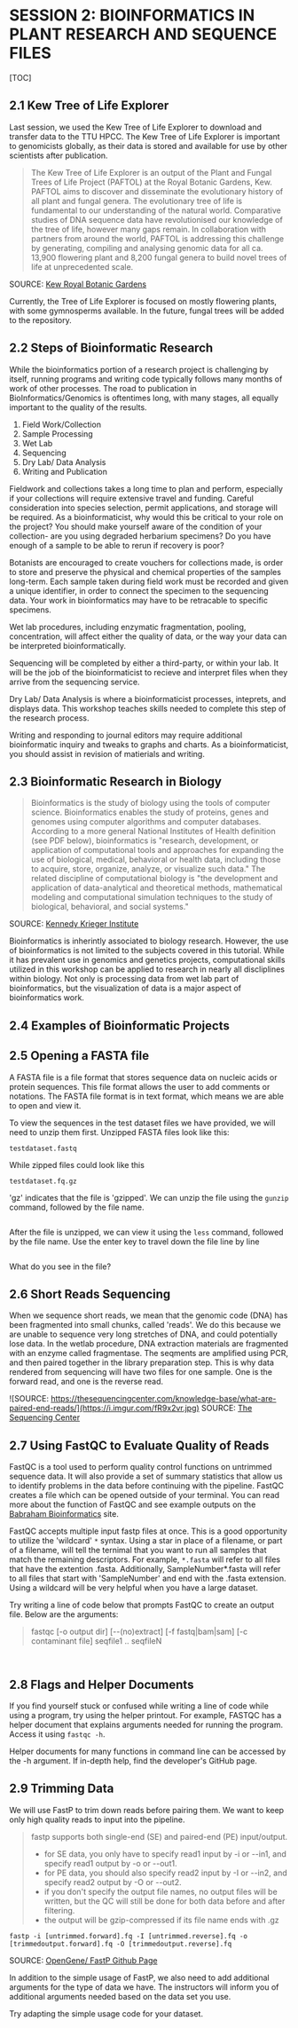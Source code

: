 # SESSION 2: BIOINFORMATICS IN PLANT RESEARCH AND SEQUENCE FILES

[TOC]
## 2.1 Kew Tree of Life Explorer
Last session, we used the Kew Tree of Life Explorer to download and transfer data to the TTU HPCC. The Kew Tree of Life Explorer is important to genomicists globally, as their data is stored and available for use by other scientists after publication. 

> The Kew Tree of Life Explorer is an output of the Plant and Fungal Trees of Life Project (PAFTOL) at the Royal Botanic Gardens, Kew. PAFTOL aims to discover and disseminate the evolutionary history of all plant and fungal genera. The evolutionary tree of life is fundamental to our understanding of the natural world. Comparative studies of DNA sequence data have revolutionised our knowledge of the tree of life, however many gaps remain. In collaboration with partners from around the world, PAFTOL is addressing this challenge by generating, compiling and analysing genomic data for all ca. 13,900 flowering plant and 8,200 fungal genera to build novel trees of life at unprecedented scale.

SOURCE: [Kew Royal Botanic Gardens](https://treeoflife.kew.org/about)

Currently, the Tree of Life Explorer is focused on mostly flowering plants, with some gymnosperms available. In the future, fungal trees will be added to the repository.
## 2.2 Steps of Bioinformatic Research

While the bioinformatics portion of a research project is challenging by itself, running programs and writing code typically follows many months of work of other processes. The road to publication in BioInformatics/Genomics is oftentimes long, with many stages, all equally important to the quality of the results.

1. Field Work/Collection
2. Sample Processing
3. Wet Lab
4. Sequencing
5. Dry Lab/ Data Analysis
6. Writing and Publication

Fieldwork and collections takes a long time to plan and perform, especially if your collections will require extensive travel and funding. Careful consideration into species selection, permit applications, and storage will be required. As a bioinformaticist, why would this be critical to your role on the project? You should make yourself aware of the condition of your collection- are you using degraded herbarium specimens? Do you have enough of a sample to be able to rerun if recovery is poor?

Botanists are encouraged to create vouchers for collections made, is order to store and preserve the physical and chemical properties of the samples long-term. Each sample taken during field work must be recorded and given a unique identifier, in order to connect the specimen to the sequencing data. Your work in bioinformatics may have to be retracable to specific specimens.

Wet lab procedures, including enzymatic fragmentation, pooling, concentration, will affect either the quality of data, or the way your data can be interpreted bioinformatically.

Sequencing will be completed by either a third-party, or within your lab. It will be the job of the bioinformaticist to recieve and interpret files when they arrive from the sequencing service.

Dry Lab/ Data Analysis is where a bioinformaticist processes, inteprets, and displays data. This workshop teaches skills needed to complete this step of the research process.

Writing and responding to journal editors may require additional bioinformatic inquiry and tweaks to graphs and charts. As a bioinformaticist, you should assist in revision of matierials and writing.

## 2.3 Bioinformatic Research in Biology
> Bioinformatics is the study of biology using the tools of computer science. Bioinformatics enables the study of proteins, genes and genomes using computer algorithms and computer databases. According to a more general National Institutes of Health definition (see PDF below), bioinformatics is "research, development, or application of computational tools and approaches for expanding the use of biological, medical, behavioral or health data, including those to acquire, store, organize, analyze, or visualize such data." The related discipline of computational biology is "the development and application of data-analytical and theoretical methods, mathematical modeling and computational simulation techniques to the study of biological, behavioral, and social systems."

SOURCE: [Kennedy Krieger Institute](https://www.kennedykrieger.org/research/centers-labs-cores/bioinformatics)

Bioinformatics is inherintly associated to biology research. However, the use of bioinformatics is not limited to the subjects covered in this tutorial. While it has prevalent use in genomics and genetics projects, computational skills utilized in this workshop can be applied to research in nearly all discliplines within biology. Not only is processing data from wet lab part of bioinformatics, but the visualization of data is a major aspect of bioinformatics work. 

## 2.4 Examples of Bioinformatic Projects
## 2.5 Opening a FASTA file
A FASTA file is a file format that stores sequence data on nucleic acids or protein sequences. This file format allows the user to add comments or notations. The FASTA file format is in text format, which means we are able to open and view it.

To view the sequences in the test dataset files we have provided, we will need to unzip them first. Unzipped FASTA files look like this:

`
testdataset.fastq
`

While zipped files could look like this

`
testdataset.fq.gz
`

'gz' indicates that the file is 'gzipped'. We can unzip the file using the `gunzip` command, followed by the file name.

```

```

After the file is unzipped, we can view it using the `less` command, followed by the file name. Use the enter key to travel down the file line by line

```

```

What do you see in the file?
## 2.6 Short Reads Sequencing

When we sequence short reads, we mean that the genomic code (DNA) has been fragmented into small chunks, called 'reads'. We do this because we are unable to sequence very long stretches of DNA, and could potentially lose data. In the wetlab procedure, DNA extraction materials are fragmented with an enzyme called fragmentase. The seqments are amplified using PCR, and then paired together in the library preparation step. This is why data rendered from sequencing will have two files for one sample. One is the forward read, and one is the reverse read. 

![SOURCE: https://thesequencingcenter.com/knowledge-base/what-are-paired-end-reads/](https://i.imgur.com/fR9x2vr.jpg)
SOURCE: [The Sequencing Center](https://thesequencingcenter.com/knowledge-base/what-are-paired-end-reads/)

## 2.7 Using FastQC to Evaluate Quality of Reads
FastQC is a tool used to perform quality control functions on untrimmed sequence data. It will also provide a set of summary statistics that allow us to identify problems in the data before continuing with the pipeline. FastQC creates a file which can be opened outside of your terminal. You can read more about the function of FastQC and see example outputs on the [Babraham Bioinformatics](https://www.bioinformatics.babraham.ac.uk/projects/fastqc/) site.

FastQC accepts multiple input fastp files at once. This is a good opportunity to utilize the 'wildcard' `*` syntax. Using a star in place of a filename, or part of a filename, will tell the ternimal that you want to run all samples that match the remaining descriptors. For example, `*.fasta` will refer to all files that have the extention .fasta. Additionally, SampleNumber*.fasta will refer to all files that start with 'SampleNumber' and end with the .fasta extension. Using a wildcard will be very helpful when you have a large dataset.

Try writing a line of code below that prompts FastQC to create an output file. Below are the arguments:

>  fastqc [-o output dir] [--(no)extract] [-f fastq|bam|sam] 
           [-c contaminant file] seqfile1 .. seqfileN

```


```
## 2.8 Flags and Helper Documents

If you find yourself stuck or confused while writing a line of code while using a program, try using the helper printout. For example, FASTQC has a helper document that explains arguments needed for running the program. Access it using `fastqc -h`.

Helper documents for many functions in command line can be accessed by the -h argument. If in-depth help, find the developer's GitHub page.
## 2.9 Trimming Data
We will use FastP to trim down reads before pairing them. We want to keep only high quality reads to input into the pipeline. 

> fastp supports both single-end (SE) and paired-end (PE) input/output.
>* for SE data, you only have to specify read1 input by -i or --in1, and specify read1 output by -o or --out1.
>* for PE data, you should also specify read2 input by -I or --in2, and specify read2 output by -O or --out2.
>* if you don't specify the output file names, no output files will be written, but the QC will still be done for both data before and after filtering.
>* the output will be gzip-compressed if its file name ends with .gz

`fastp -i [untrimmed.forward].fq -I [untrimmed.reverse].fq -o [trimmedoutput.forward].fq -O [trimmedoutput.reverse].fq`

SOURCE: [OpenGene/ FastP Github Page](https://github.com/OpenGene/fastp)

In addition to the simple usage of FastP, we also need to add additional arguments for the type of data we have. The instructors will inform you of additional arguments needed based on the data set you use.

Try adapting the simple usage code for your dataset.

```



```



